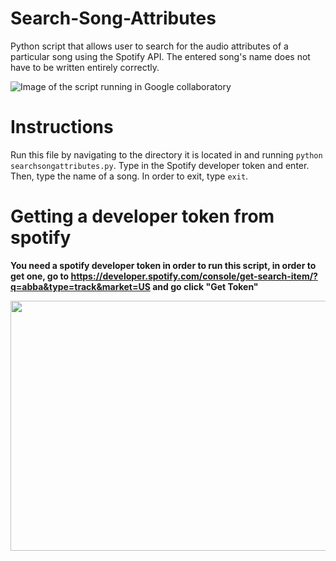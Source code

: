 # Search-Song-Attributes
Python script that allows user to search for the audio attributes of a particular song using the Spotify API. 
The entered song's name does not have to be written entirely correctly.

![Image of the script running in Google collaboratory](https://github.com/19neloyk/Search-Song_Attributes/blob/main/Screen%20Shot%202021-01-01%20at%201.11.47%20AM.png)

# Instructions
Run this file by navigating to the directory it is located in and running `python searchsongattributes.py`.
Type in the Spotify developer token and enter.
Then, type the name of a song.
In order to exit, type `exit`.

# Getting a developer token from spotify
**You need a spotify developer token in order to run this script, in order to get one, go to https://developer.spotify.com/console/get-search-item/?q=abba&type=track&market=US and go click "Get Token"**

<img src="https://github.com/19neloyk/Search-Song_Attributes/blob/main/Screen%20Shot%202021-01-01%20at%201.10.45%20AM.png" width="700" height="400" />
